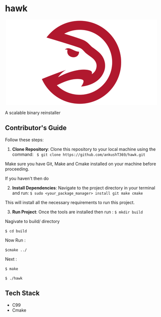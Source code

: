 # hawk
<p align="center">
  <img src="https://github.com/ankushT369/hawk/blob/main/Docs/hawk-img5.png" alt="Example Image">
</p>

A scalable binary reinstaller


## Contributor's Guide

Follow these steps:

1. **Clone Repository**: Clone this repository to your local machine using the command: 
``` $ git clone https://github.com/ankushT369/hawk.git```

Make sure you have Git, Make and Cmake installed on your machine before proceeding.

If you haven't then do 

2. **Install Dependencies**: Navigate to the project directory in your terminal and run: 
```$ sudo <your_package_manager> install git make cmake```

This will install all the necessary requirements to run this project.

3. **Run Project**: Once the tools are installed then run :
```$ mkdir build ```

Nagivate to build/ directory

```$ cd build ```

Now Run : 

```$cmake ../```

Next :

```$ make```

```$ ./hawk```


## Tech Stack

- C99
- Cmake

